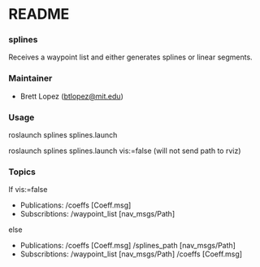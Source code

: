 # README #

### splines ###
Receives a waypoint list and either generates splines or linear segments.

### Maintainer ###
* Brett Lopez (btlopez@mit.edu)

### Usage ###
roslaunch splines splines.launch 

roslaunch splines splines.launch vis:=false (will not send path to rviz)

### Topics ###
If vis:=false

* Publications: /coeffs [Coeff.msg]
* Subscribtions: /waypoint_list [nav_msgs/Path]

else

* Publications: /coeffs [Coeff.msg] /splines_path [nav_msgs/Path]
* Subscribtions: /waypoint_list [nav_msgs/Path] /coeffs [Coeff.msg]